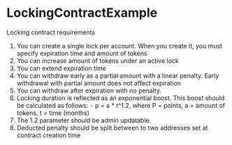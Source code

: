 # LockingContractExample

Locking contract requirements

1.  You can create a single lock per account. When you create it, you must specify expiration time and amount of tokens
2.  You can increase amount of tokens under an active lock
3.  You can extend expiration time
4.  You can withdraw early as a partial amount with a linear penalty. Early withdrawal with partial amount does not affect expiration
5.  You can withdraw after expiration with no penalty.
6.  Locking duration is reflected as an exponential boost. This boost should be calculated as follows:
    ⁃ p = a \* t^1.2, where P = points, a = amount of tokens, t = time (months)
7.  The 1.2 parameter should be admin updatable.
8.  Deducted penalty should be split between to two addresses set at contract creation time

